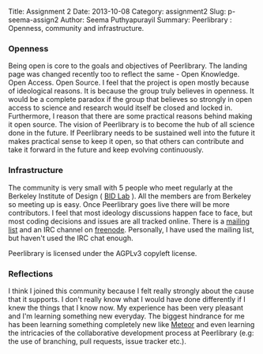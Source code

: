 Title: Assignment 2
Date: 2013-10-08
Category: assignment2
Slug: p-seema-assign2
Author: Seema Puthyapurayil
Summary: Peerlibrary : Openness, community and infrastructure.

### Openness

Being open is core to the goals and objectives of Peerlibrary. The landing page was changed recently too to reflect the same - Open Knowledge. Open Access. Open Source. I feel that the project is open mostly because of ideological reasons. It is because the group truly believes in openness. It would be a complete paradox if the group that believes so strongly in open access to science and research would itself be closed and locked in. Furthermore, I reason that there are some practical reasons behind making it open source. The vision of Peerlibrary is to become the hub of all science done in the future. If Peerlibrary needs to be sustained well into the future it makes practical sense to keep it open, so that others can contribute and take it forward in the future and keep evolving continuously. 

### Infrastructure
The community is very small with 5 people who meet regularly at the Berkeley Institute of Design ( [BID Lab](http://bid.berkeley.edu/) ). All the members are from Berkeley so meeting up is easy. Once Peerlibrary goes live there will be more contributors. I feel that most ideology discussions happen face to face, but most coding decisions and issues are all tracked online. There is a [mailing list](http://lists.peerlibrary.org/lists/info/dev) and an IRC channel on [freenode](http://freenode.net/). Personally, I have used the mailing list, but haven't used the IRC chat enough. 

Peerlibrary is licensed under the AGPLv3 copyleft license. 

### Reflections

I think I joined this community because I felt really strongly about the cause that it supports. I don't really know what I would have done differently if I knew the things that I know now. My experience has been very pleasant and I'm learning something new everyday. The biggest hindrance for me has been learning something completely new like  [Meteor](http://www.meteor.com/) and even learning the intricacies of the collaborative development process at Peerlibrary (e.g: the use of branching, pull requests, issue tracker etc.). 